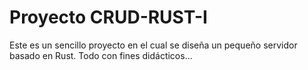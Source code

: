 # Proyecto CRUD-RUST-I

Este es un sencillo proyecto en el cual se diseña un pequeño servidor basado en Rust.
Todo con fines didácticos...
